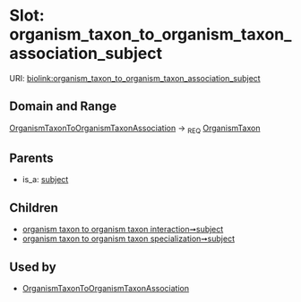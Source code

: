 
# Slot: organism_taxon_to_organism_taxon_association_subject




URI: [biolink:organism_taxon_to_organism_taxon_association_subject](https://w3id.org/biolink/vocab/organism_taxon_to_organism_taxon_association_subject)


## Domain and Range

[OrganismTaxonToOrganismTaxonAssociation](OrganismTaxonToOrganismTaxonAssociation.md) &#8594;  <sub>REQ</sub> [OrganismTaxon](OrganismTaxon.md)

## Parents

 *  is_a: [subject](subject.md)

## Children

 *  [organism taxon to organism taxon interaction➞subject](organism_taxon_to_organism_taxon_interaction_subject.md)
 *  [organism taxon to organism taxon specialization➞subject](organism_taxon_to_organism_taxon_specialization_subject.md)

## Used by

 * [OrganismTaxonToOrganismTaxonAssociation](OrganismTaxonToOrganismTaxonAssociation.md)
